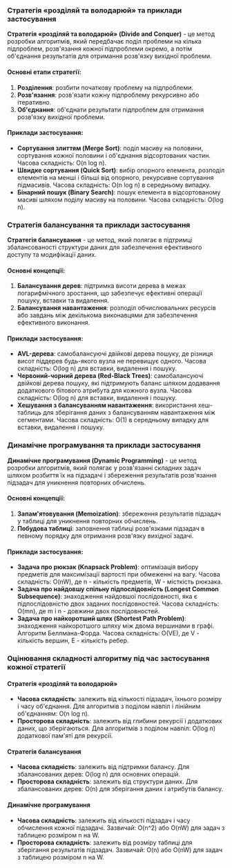 
### Стратегія «розділяй та володарюй» та приклади застосування

**Стратегія «розділяй та володарюй» (Divide and Conquer)** - це метод розробки алгоритмів, який передбачає поділ проблеми на кілька підпроблем, розв'язання кожної підпроблеми окремо, а потім об'єднання результатів для отримання розв'язку вихідної проблеми.

#### Основні етапи стратегії:
1. **Розділення**: розбити початкову проблему на підпроблеми.
2. **Розв'язання**: розв'язати кожну підпроблему рекурсивно або ітеративно.
3. **Об'єднання**: об'єднати результати підпроблем для отримання розв'язку вихідної проблеми.

#### Приклади застосування:
- **Сортування злиттям (Merge Sort)**: поділ масиву на половини, сортування кожної половини і об'єднання відсортованих частин. Часова складність: O(n log n).
- **Швидке сортування (Quick Sort)**: вибір опорного елемента, розподіл елементів на менші і більші від опорного, рекурсивне сортування підмасивів. Часова складність: O(n log n) в середньому випадку.
- **Бінарний пошук (Binary Search)**: пошук елемента в відсортованому масиві шляхом поділу масиву на половини. Часова складність: O(log n).

### Стратегія балансування та приклади застосування

**Стратегія балансування** - це метод, який полягає в підтримці збалансованості структури даних для забезпечення ефективного доступу та модифікації даних.

#### Основні концепції:
1. **Балансування дерев**: підтримка висоти дерева в межах логарифмічного зростання, що забезпечує ефективні операції пошуку, вставки та видалення.
2. **Балансування навантаження**: розподіл обчислювальних ресурсів або завдань між декількома виконавцями для забезпечення ефективного виконання.

#### Приклади застосування:
- **AVL-дерева**: самобалансуючі двійкові дерева пошуку, де різниця висот піддерев будь-якого вузла не перевищує одного. Часова складність: O(log n) для вставки, видалення і пошуку.
- **Червоний-чорний дерева (Red-Black Trees)**: самобалансуючі двійкові дерева пошуку, які підтримують баланс шляхом додавання додаткового бітового атрибута для кожного вузла. Часова складність: O(log n) для вставки, видалення і пошуку.
- **Хешування з балансуванням навантаження**: використання хеш-таблиць для зберігання даних з балансуванням навантаження між сегментами. Часова складність: O(1) в середньому випадку для вставки, видалення і пошуку.

### Динамічне програмування та приклади застосування

**Динамічне програмування (Dynamic Programming)** - це метод розробки алгоритмів, який полягає у розв'язанні складних задач шляхом розбиття їх на підзадачі і збереження результатів розв'язання підзадач для уникнення повторних обчислень.

#### Основні концепції:
1. **Запам'ятовування (Memoization)**: збереження результатів підзадач у таблиці для уникнення повторних обчислень.
2. **Побудова таблиці**: заповнення таблиці розв'язками підзадач в певному порядку для отримання розв'язку вихідної задачі.

#### Приклади застосування:
- **Задача про рюкзак (Knapsack Problem)**: оптимізація вибору предметів для максимізації вартості при обмеженні на вагу. Часова складність: O(nW), де n - кількість предметів, W - місткість рюкзака.
- **Задача про найдовшу спільну підпослідовність (Longest Common Subsequence)**: знаходження найдовшої послідовності, яка є підпослідовністю двох заданих послідовностей. Часова складність: O(mn), де m і n - довжини двох послідовностей.
- **Задача про найкоротший шлях (Shortest Path Problem)**: знаходження найкоротшого шляху між двома вершинами в графі. Алгоритм Беллмана-Форда. Часова складність: O(VE), де V - кількість вершин, E - кількість ребер.

### Оцінювання складності алгоритму під час застосування кожної стратегії

#### Стратегія «розділяй та володарюй»
- **Часова складність**: залежить від кількості підзадач, їхнього розміру і часу об'єднання. Для алгоритмів з поділом навпіл і лінійним об'єднанням: O(n log n).
- **Просторова складність**: залежить від глибини рекурсії і додаткових даних, що зберігаються. Для алгоритмів з поділом навпіл: O(log n) додаткової пам'яті для рекурсії.

#### Стратегія балансування
- **Часова складність**: залежить від підтримки балансу. Для збалансованих дерев: O(log n) для основних операцій.
- **Просторова складність**: залежить від структури даних. Для збалансованих дерев: O(n) для зберігання даних і атрибутів балансу.

#### Динамічне програмування
- **Часова складність**: залежить від кількості підзадач і часу обчислення кожної підзадачі. Зазвичай: O(n^2) або O(nW) для задач з таблицею розміром n на W.
- **Просторова складність**: залежить від розміру таблиці для зберігання результатів підзадач. Зазвичай: O(n) або O(nW) для задач з таблицею розміром n на W.